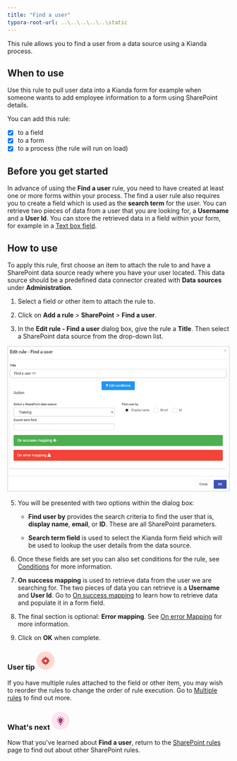 ```yaml
---
title: "Find a user"
typora-root-url: ..\..\..\..\..\static
---
```


This rule allows you to find a user from a data source using a Kianda process.

## When to use

Use this rule to pull user data into a Kianda form for example when someone wants to add employee information to a form using SharePoint details.

You can add this rule:

- [x] to a field
- [x] to a form 
- [x] to a process (the rule will run on load)

## Before you get started

In advance of using the **Find a user** rule, you need to have created at least one or more forms within your process. The find a user rule also requires you to create a field which is used as the **search term** for the user. You can retrieve two pieces of data from a user that you are looking for, a **Username** and a **User Id**. You can store the retrieved data in a field within your form, for example in a [Text box field](/docs/platform/controls/input/textbox/). 

## How to use

To apply this rule, first choose an item to attach the rule to and have a SharePoint data source ready where you have your user located. This data source should be a predefined data connector created with **Data sources** under **Administration**. 

1. Select a field or other item to attach the rule to.

2. Click on **Add a rule** > **SharePoint** > **Find a user**.

3. In the **Edit rule - Find a user** dialog box, give the rule a **Title**. Then select a SharePoint data source from the drop-down list.

 ![Find a user dialog box](/images/find-a-user-rule.jpg)

5. You will be presented with two options within the dialog box:

     - **Find user by** provides the search criteria to find the user that is, **display name**, **email**, or **ID**. These are all SharePoint parameters.

     - **Search term field** is used to select the Kianda form field which will be used to lookup the user details from the data source. 


6. Once these fields are set you can also set conditions for the rule, see [Conditions](/docs/platform/rules/general/add-conditions/) for more information. 

7. **On success mapping** is used to retrieve data from the user we are searching for. The two pieces of data you can retrieve is a **Username** and **User Id**. Go to [On success mapping](/docs/platform/rules/general/success-error-mapping/#on-success-mapping) to learn how to retrieve data and populate it in a form field.

8. The final section is optional: **Error mapping**. See [On error Mapping](/docs/platform/rules/general/success-error-mapping/#on-error-mapping) for more information. 

9. Click on **OK** when complete.



### User tip ![Target icon](/images/05.png) ###

If you have multiple rules attached to the field or other item, you may wish to reorder the rules to change the order of rule execution. Go to [Multiple rules](/docs/platform/rules/general/multiple-rules/)  to find out more. 




### What's next  ![Idea icon](/images/18.png) ###

Now that you've learned about **Find a user**, return to the [SharePoint rules](/docs/platform/rules/sharepoint/) page to find out about other SharePoint rules. 
